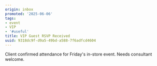 ```yaml
---
origin: inbox
promoted: '2025-06-06'
tags:
- event
- VIP
- '#useful'
title: VIP Guest RSVP Received
uuid: 9318dc9f-d9a5-49bd-a588-7f6adfcd4604
---
```


Client confirmed attendance for Friday's in-store event. Needs consultant welcome.